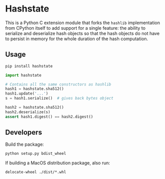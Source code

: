 # Hashstate

This is a Python C extension module that forks the ``hashlib`` implementation
from CPython itself to add support for a single feature: the ability to
serialize and deserialize hash objects so that the hash objects do not have
to persist in memory for the whole duration of the hash computation.

## Usage

```bash
pip install hashstate
```

```python
import hashstate

# Contains all the same constructors as hashlib
hash1 = hashstate.sha512()
hash1.update('...')
s = hash1.serialize()  # gives back bytes object

hash2 = hashstate.sha512()
hash2.deserialize(s)
assert hash1.digest() == hash2.digest()
```

## Developers

Build the package:

    python setup.py bdist_wheel

If building a MacOS distribution package, also run:

    delocate-wheel ./dist/*.whl
```
